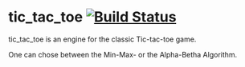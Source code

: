 # tic_tac_toe [![Build Status](https://travis-ci.org/Br0ce/tic_tac_toe.svg?branch=master)](https://travis-ci.org/Br0ce/tic_tac_toe)

tic_tac_toe is an engine for the classic Tic-tac-toe game.

One can chose between the Min-Max- or the Alpha-Betha Algorithm.

